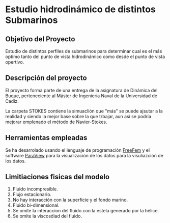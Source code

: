 # Estudio hidrodinámico de distintos Submarinos

## Objetivo del Proyecto

Estudio de distintos perfiles de submarinos para determinar cual es el más optimo tanto del punto de vista hidrodinámico como desde el punto de vista opertivo. 

## Descripción del proyecto
El proyecto forma parte de una entrega de la asignatura de Dinámica del Buque, perteneciente al Máster de Ingeniería Naval de la Universidad de Cadiz. 

La carpeta STOKES contiene la simuaclión  que "más" se puede ajsutar a la realidad y siendo la mejor base sobre la que trbajar, aun así se podría mejorar emplenado el método de Navier-Stokes. 

## Herramientas empleadas
Se ha desarrolado usando el lenguaje de programación [FreeFem](https://github.com/FreeFem/FreeFem-sources.git ) y el software [ParaView](https://www.paraview.org) para la visualización de los datos  para la visuliazción de los datos.

## Limitiaciones fisicas del modelo

1. Fluido incompresible.
2. Flujo estacionario.
3. No hay interacción con la superficie y el fondo marino.
4. Fluido bi-dimensional.
5. Se omite la interaccíon del fluido con la estela generado por la hélice.
6. Se omite la viscosdiad del fluido.


